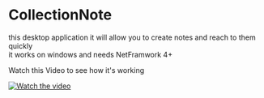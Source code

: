 # CollectionNote
this desktop application it will allow you to create  notes and reach to them  quickly  
it works on windows and needs NetFramwork 4+ 

Watch this Video to see how it's working

[![Watch the video](https://imagizer.imageshack.com/img924/9157/mzSuD3.png)](https://youtu.be/xt-YinY0OQg)
